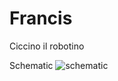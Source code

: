 # Francis
Ciccino il robotino

Schematic
![schematic](https://user-images.githubusercontent.com/52462865/113892589-71976c80-97c6-11eb-8c56-0af0313b585b.png)

